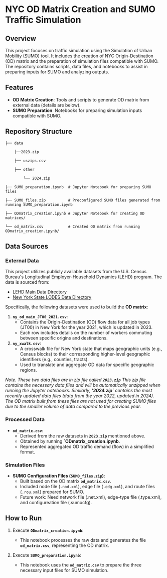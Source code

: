 # NYC OD Matrix Creation and SUMO Traffic Simulation

## Overview
This project focuses on traffic simulation using the Simulation of Urban Mobility (SUMO) tool. It includes the creation of NYC Origin-Destination (OD) matrix and the preparation of simulation files compatible with SUMO. The repository contains scripts, data files, and notebooks to assist in preparing inputs for SUMO and analyzing outputs.

## Features
- **OD Matrix Creation**: Tools and scripts to generate OD matrix from external data (details are below).
- **SUMO Preparation**: Notebooks for preparing simulation inputs compatible with SUMO.

## Repository Structure

    ├── data 
    
        ├──2023.zip
    
        ├── uszips.csv
    
        ├── other
        
            └── 2024.zip
            
    ├── SUMO_preparation.ipynb  # Jupyter Notebook for preparing SUMO files
    
    ├── SUMO_files.zip          # Preconfigured SUMO files generated from running SUMO_preparation.ipynb

    ├── ODmatrix_creation.ipynb # Jupyter Notebook for creating OD matrices/
        
    └── od_matrix.csv           # Created OD matrix from running ODmatrix_creation.ipynb/


## Data Sources

### External Data
This project utilizes publicly available datasets from the U.S. Census Bureau's Longitudinal Employer-Household Dynamics (LEHD) program. The data is sourced from:

- [LEHD Main Data Directory](https://lehd.ces.census.gov/data/)
- [New York State LODES Data Directory](https://lehd.ces.census.gov/data/lodes/LODES8/ny/)

Specifically, the following datasets were used to build the **OD matrix**:
1. **`ny_od_main_JT00_2021.csv`**:
   - Contains the Origin-Destination (OD) flow data for all job types (JT00) in New York for the year 2021, which is updated in 2023.
   - Each row includes details on the number of workers commuting between specific origins and destinations.
2. **`ny_xwalk.csv`**:
   - A crosswalk file for New York state that maps geographic units (e.g., Census blocks) to their corresponding higher-level geographic identifiers (e.g., counties, tracts).
   - Used to translate and aggregate OD data for specific geographic regions.

*Note. These two data files are in zip file called **`2023.zip`** This zip file contains the necessary data files and will be automatically unzipped when running the Jupyter notebooks.* *Similarly, **'2024.zip`** contains the most recently updated data files (data from the year 2022, updated in 2024). The OD matrix built from these files are not used for creating SUMO files due to the smaller volume of data compared to the previous year.*

### Processed Data
- **`od_matrix.csv`**:
  - Derived from the raw datasets in **`2023.zip`** mentioned above.
  - Obtained by running **`ODmatrix_creation.ipynb**.
  - Represented aggregated OD traffic demand (flow) in a simplified format.

### Simulation Files
- **SUMO Configuration Files (`SUMO_files.zip`)**:
  - Built based on the OD matrix **`od_matrix.csv`**.
  - Included node file (`.nod.xml`), edge file (`.edg.xml`), and route files (`.rou.xml`) prepared for SUMO.
  - Future work: Need network file (.net.xml), edge-type file (.type.xml), and configureation file (.sumocfg).

## How to Run

1. Execute **`ODmatrix_creation.ipynb`**:  
   - This notebook processes the raw data and generates the file **`od_matrix.csv`**, representing the OD matrix.  

2. Execute **`SUMO_preparation.ipynb`**:  
   - This notebook uses the **`od_matrix.csv`** to prepare the three necessary input files for SUMO simulation.  

